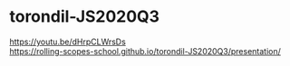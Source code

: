 # torondil-JS2020Q3
https://youtu.be/dHrpCLWrsDs </br>
https://rolling-scopes-school.github.io/torondil-JS2020Q3/presentation/
